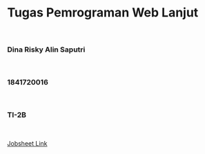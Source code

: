 <h1> Tugas Pemrograman Web Lanjut </h1><br>
<h3> Dina Risky Alin Saputri </h3><br>
<h3> 1841720016 </h3><br>
<h3> TI-2B </h3><br>

[Jobsheet Link](https://github.com/Dina04/Pemrograman-Web-Lanjut/tree/master/Jobsheet)

